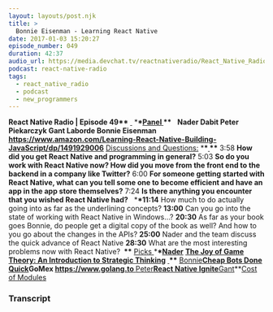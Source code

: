 ```yaml
---
layout: layouts/post.njk
title: >
  Bonnie Eisenman - Learning React Native
date: 2017-01-03 15:20:27
episode_number: 049
duration: 42:37
audio_url: https://media.devchat.tv/reactnativeradio/React_Native_Radio_Episode_49.mp3
podcast: react-native-radio
tags:
  - react_native_radio
  - podcast
  - new_programmers
---
```


**React Native Radio | Episode 49\*\*** <u> </u> \***\*<u>Panel </u>\*\*** &nbsp; **Nader Dabit Peter Piekarczyk Gant Laborde Bonnie Eisenman https://www.amazon.com/Learning-React-Native-Building-JavaScript/dp/1491929006** <u>Discussions and Questions:</u> \***\*<u> </u>\*\*** 3:58 **How did you get React Native and programming in general?** 5:03 **So do you work with React Native now? How did you move from the front end to the backend in a company like Twitter?** 6:00 **For someone getting started with React Native, what can you tell some one to become efficient and have an app in the app store themselves?** 7:24 **Is there anything you encounter that you wished React Native had?** &nbsp; \***\*11:14** How much to do actually going into as far as the underlining concepts? **13:00** Can you go into the state of working with React Native in Windows…? **20:30** As far as your book goes Bonnie, do people get a digital copy of the book as well? And how to you go about the changes in the APIs? **25:00** Nader and the team discuss the quick advance of React Native **28:30** What are the most interesting problems now with React Native? **&nbsp;\*\*** <u>Picks </u> \***\*<u>Nader</u>** [**The Joy of Game Theory: An Introduction to Strategic Thinking**](https://www.amazon.com/Joy-Game-Theory-Introduction-Strategic-ebook/dp/B00H69CQ4Q) **<u> </u>\*\*** <u>Bonnie</u>**[Cheap Bots Done Quick](https://cheapbotsdonequick.com/)GoMex https://www.golang.to<u> </u>**<u>Peter</u>**[React Native Ignite](https://github.com/infinitered/ignite)**<u>Gant</u>\*\*[Cost of Modules](https://github.com/siddharthkp/cost-of-modules)&nbsp;

### Transcript
